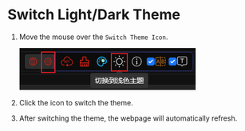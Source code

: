 # Switch Light/Dark Theme

1. Move the mouse over the `Switch Theme Icon`.

   ![](./assets/images/Theme/theme_btn.png)

2. Click the icon to switch the theme.

3. After switching the theme, the webpage will automatically refresh.